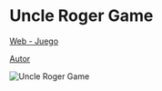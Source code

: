 # Uncle Roger Game
 
[Web - Juego](https://vivirenremoto.github.io/unclerogergame/)

[Autor](https://twitter.com/vivirenremoto)

![Uncle Roger Game](https://vivirenremoto.github.io/unclerogergame/static/social.png)
